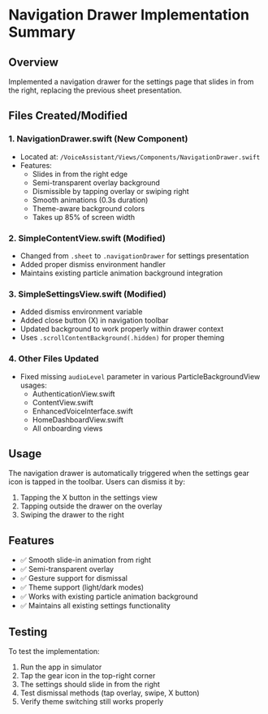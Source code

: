 # Navigation Drawer Implementation Summary

## Overview
Implemented a navigation drawer for the settings page that slides in from the right, replacing the previous sheet presentation.

## Files Created/Modified

### 1. NavigationDrawer.swift (New Component)
- Located at: `/VoiceAssistant/Views/Components/NavigationDrawer.swift`
- Features:
  - Slides in from the right edge
  - Semi-transparent overlay background
  - Dismissible by tapping overlay or swiping right
  - Smooth animations (0.3s duration)
  - Theme-aware background colors
  - Takes up 85% of screen width

### 2. SimpleContentView.swift (Modified)
- Changed from `.sheet` to `.navigationDrawer` for settings presentation
- Added proper dismiss environment handler
- Maintains existing particle animation background integration

### 3. SimpleSettingsView.swift (Modified)
- Added dismiss environment variable
- Added close button (X) in navigation toolbar
- Updated background to work properly within drawer context
- Uses `.scrollContentBackground(.hidden)` for proper theming

### 4. Other Files Updated
- Fixed missing `audioLevel` parameter in various ParticleBackgroundView usages:
  - AuthenticationView.swift
  - ContentView.swift
  - EnhancedVoiceInterface.swift
  - HomeDashboardView.swift
  - All onboarding views

## Usage
The navigation drawer is automatically triggered when the settings gear icon is tapped in the toolbar. Users can dismiss it by:
1. Tapping the X button in the settings view
2. Tapping outside the drawer on the overlay
3. Swiping the drawer to the right

## Features
- ✅ Smooth slide-in animation from right
- ✅ Semi-transparent overlay
- ✅ Gesture support for dismissal
- ✅ Theme support (light/dark modes)
- ✅ Works with existing particle animation background
- ✅ Maintains all existing settings functionality

## Testing
To test the implementation:
1. Run the app in simulator
2. Tap the gear icon in the top-right corner
3. The settings should slide in from the right
4. Test dismissal methods (tap overlay, swipe, X button)
5. Verify theme switching still works properly